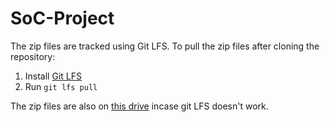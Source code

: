 # SoC-Project

The zip files are tracked using Git LFS. To pull the zip files after cloning the repository:
1. Install [Git LFS](https://git-lfs.com/)
2. Run ``git lfs pull``

The zip files are also on [this drive](https://drive.google.com/drive/folders/10LlF7R2n795UrSL8WwYUHuqOFYogHfvP?usp=sharing) incase git LFS doesn't work.
